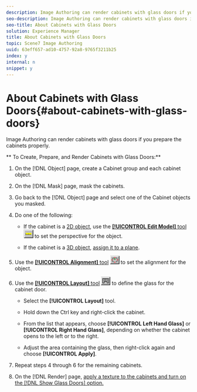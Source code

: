 ```yaml
---
description: Image Authoring can render cabinets with glass doors if you prepare the cabinets properly.
seo-description: Image Authoring can render cabinets with glass doors if you prepare the cabinets properly.
seo-title: About Cabinets with Glass Doors
solution: Experience Manager
title: About Cabinets with Glass Doors
topic: Scene7 Image Authoring
uuid: 63eff657-ad10-4757-92a8-9765f3211b25
index: y
internal: n
snippet: y
---
```


# About Cabinets with Glass Doors{#about-cabinets-with-glass-doors}

Image Authoring can render cabinets with glass doors if you prepare the cabinets properly.

 ** To Create, Prepare, and Render Cabinets with Glass Doors:** 

1. On the [!DNL Object] page, create a Cabinet group and each cabinet object.
1. On the [!DNL Mask] page, mask the cabinets.
1. Go back to the [!DNL Object] page and select one of the Cabinet objects you masked.
1. Do one of the following:

    * If the cabinet is a [2D object](../../c-vat-obj-pg/c-vat-create-grps-obj/t-vat-create-2d-obj.md#task-b0c168d6f127408c882e8f1de36c8bc7), use the [ **[!UICONTROL Edit Model]** tool](../../c-vat-obj-pg/c-vat-obj-pg-tools/c-vat-edit-mod-tool/c-vat-edit-mod-tool.md#concept-1f0094296702446bbf2fa360abae7c8d) ![](assets/import_model.png) to set the perspective for the object. 
    
    * If the cabinet is a [3D object](../../c-vat-obj-pg/c-vat-create-grps-obj/t-vat-create-3d-obj.md#task-adac1e1e26024993aa97ed6c7e87c084), [assign it to a plane](../../c-vat-obj-pg/c-vat-abt-obj-pg/t-vat-assign-obj.md#task-e8ad247824b24fb0b05e115df24c45b6).

1. Use the [ **[!UICONTROL Alignment]** tool](../../c-vat-obj-pg/c-vat-obj-pg-tools/c-vat-align-tool.md#concept-2ba104eab0df4b00a52c70bbcd8177a8) ![](assets/alignment.png) to set the alignment for the object.
1. Use the [ **[!UICONTROL Layout]** tool](../../c-vat-obj-pg/c-vat-obj-pg-tools/c-vat-layout-tool/t-vat-def-cab-door.md#task-ec5f1cd1c65c4c2dbb65add62516b8ad) ![](assets/layout.png) to define the glass for the cabinet door.

    * Select the **[!UICONTROL Layout]** tool. 
    * Hold down the Ctrl key and right-click the cabinet. 
    * From the list that appears, choose **[!UICONTROL Left Hand Glass]** or **[!UICONTROL Right Hand Glass]**, depending on whether the cabinet opens to the left or to the right. 
    
    * Adjust the area containing the glass, then right-click again and choose **[!UICONTROL Apply]**.

1. Repeat steps 4 through 6 for the remaining cabinets.
1. On the [!DNL Render] page, [apply a texture to the cabinets and turn on the [!DNL Show Glass Doors] option.](../../c-vat-rend-pg/c-vat-rend-obj/t-vat-cab-opt.md#task-643510921338421ba329ecd4134ac252)
